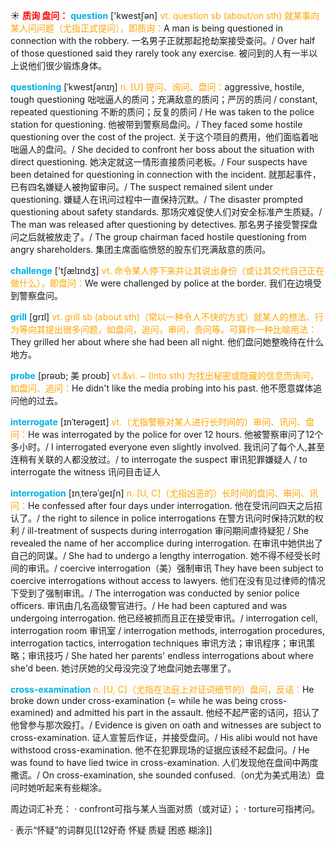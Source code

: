 ☀ <font color="red">**质询 盘问：**</font>
<font color="sky blue">**question**</font> ['kwestʃən] 
<font color="orange">vt. question sb (about/on sth) 就某事向某人问问题（尤指正式提问），即质询：</font>A man is being questioned in connection with the robbery. 一名男子正就那起抢劫案接受查问。/ Over half of those questioned said they rarely took any exercise. 被问到的人有一半以上说他们很少锻炼身体。
           
<font color="sky blue">**questioning**</font> [ˈkwestʃənɪŋ]
<font color="orange">n. [U] 提问、询问、盘问：</font>aggressive, hostile, tough questioning 咄咄逼人的质问；充满敌意的质问；严厉的质问 / constant, repeated questioning 不断的质问；反复的质问 / He was taken to the police station for questioning. 他被带到警察局盘问。/ They faced some hostile questioning over the cost of the project. 关于这个项目的费用，他们面临着咄咄逼人的盘问。/ She decided to confront her boss about the situation with direct questioning. 她决定就这一情形直接质问老板。/ Four suspects have been detained for questioning in connection with the incident. 就那起事件，已有四名嫌疑人被拘留审问。/ The suspect remained silent under questioning. 嫌疑人在讯问过程中一直保持沉默。/ The disaster prompted questioning about safety standards. 那场灾难促使人们对安全标准产生质疑。/ The man was released after questioning by detectives. 那名男子接受警探盘问之后就被放走了。/ The group chairman faced hostile questioning from angry shareholders. 集团主席面临愤怒的股东们充满敌意的质问。

<font color="sky blue">**challenge**</font> ['tʃælɪndӡ] 
<font color="orange">vt. 命令某人停下来并让其说出身份（或让其交代自己正在做什么），即盘问：</font>We were challenged by police at the border. 我们在边境受到警察盘问。

<font color="sky blue">**grill**</font> [ɡrɪl] 
<font color="orange">vt. grill sb (about sth)（常以一种令人不快的方式）就某人的想法、行为等向其提出很多问题，如盘问，追问，审问，责问等。可算作一种比喻用法：</font>They grilled her about where she had been all night. 他们盘问她整晚待在什么地方。
           
<font color="sky blue">**probe**</font> [prəʊb; 美 proʊb]
<font color="orange">vt.&vi. ~ (into sth) 为找出秘密或隐藏的信息而询问，如盘问、追问：</font>He didn't like the media probing into his past. 他不愿意媒体追问他的过去。
           
<font color="sky blue">**interrogate**</font> [ɪnˈterəgeɪt]
<font color="orange">vt.（尤指警察对某人进行长时间的）审问、讯问、盘问：</font>He was interrogated by the police for over 12 hours. 他被警察审问了12个多小时。/ I interrogated everyone even slightly involved. 我讯问了每个人,甚至连稍有关联的人都没放过。/ to interrogate the suspect 审讯犯罪嫌疑人 / to interrogate the witness 讯问目击证人
           
<font color="sky blue">**interrogation**</font> [ɪnˌterəˈgeɪʃn]
<font color="orange">n. [U, C]（尤指凶恶的）长时间的盘问、审问、讯问：</font>He confessed after four days under interrogation. 他在受讯问四天之后招认了。/ the right to silence in police interrogations 在警方讯问时保持沉默的权利 / ill-treatment of suspects during interrogation 审问期间虐待疑犯 / She revealed the name of her accomplice during interrogation. 在审讯中她供出了自己的同谋。/ She had to undergo a lengthy interrogation. 她不得不经受长时间的审讯。/ coercive interrogation（美）强制审讯 They have been subject to coercive interrogations without access to lawyers. 他们在没有见过律师的情况下受到了强制审讯。/ The interrogation was conducted by senior police officers. 审讯由几名高级警官进行。/ He had been captured and was undergoing interrogation. 他已经被抓而且正在接受审讯。/ interrogation cell, interrogation room 审讯室 / interrogation methods, interrogation procedures, interrogation tactics, interrogation techniques 审讯方法；审讯程序；审讯策略；审讯技巧 / She hated her parents' endless interrogations about where she'd been. 她讨厌她的父母没完没了地盘问她去哪里了。

<font color="sky blue">**cross-examination**</font>
<font color="orange">n. [U, C]（尤指在法庭上对证词细节的）盘问，反诘：</font>He broke down under cross-examination (= while he was being cross-examined) and admitted his part in the assault. 他经不起严密的诘问，招认了他曾参与那次殴打。/ Evidence is given on oath and witnesses are subject to cross-examination. 证人宣誓后作证，并接受盘问。/ His alibi would not have withstood cross-examination. 他不在犯罪现场的证据应该经不起盘问。/ He was found to have lied twice in cross-examination. 人们发现他在盘间中两度撒谎。/ On cross-examination, she sounded confused.（on尤为美式用法）盘问时她听起来有些糊涂。

周边词汇补充：
· confront可指与某人当面对质（或对证）；
· torture可指拷问。

· 表示“怀疑”的词群见[[12好奇 怀疑 质疑 困惑 糊涂]]

